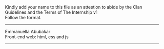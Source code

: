 Kindly add your name to this file as an attestion to abide by the Clan Guidelines and the Terms of The Internship v1
<br/> Follow the format.<br/> 
___
Emmanuella Abubakar <br/>
Front-end web: html, css and js
___
